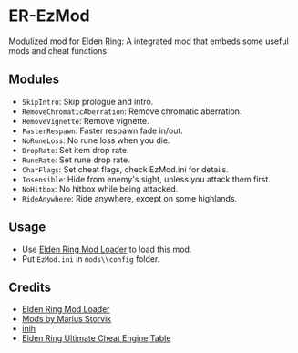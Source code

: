 # ER-EzMod
Modulized mod for Elden Ring: A integrated mod that embeds some useful mods and cheat functions

## Modules
* `SkipIntro`: Skip prologue and intro.
* `RemoveChromaticAberration`: Remove chromatic aberration.
* `RemoveVignette`: Remove vignette.
* `FasterRespawn`: Faster respawn fade in/out.
* `NoRuneLoss`: No rune loss when you die.
* `DropRate`: Set item drop rate.
* `RuneRate`: Set rune drop rate.
* `CharFlags`: Set cheat flags, check EzMod.ini for details.
* `Insensible`: Hide from enemy's sight, unless you attack them first.
* `NoHitbox`: No hitbox while being attacked.
* `RideAnywhere`: Ride anywhere, except on some highlands.

## Usage
* Use [Elden Ring Mod Loader](https://github.com/techiew/EldenRingModLoader) to load this mod.
* Put `EzMod.ini` in `mods\\config` folder.

## Credits
* [Elden Ring Mod Loader](https://www.nexusmods.com/eldenring/mods/117)
* [Mods by Marius Storvik](https://github.com/techiew/EldenRingMods)
* [inih](https://github.com/benhoyt/inih)
* [Elden Ring Ultimate Cheat Engine Table](https://www.nexusmods.com/eldenring/mods/48)

